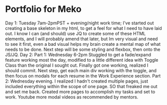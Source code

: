 # Portfolio for Meko
Day 1: Tuesday 7am-2pmPST + evening/night work time;
    I've started out creating a base skeleton in my html, to get a feel for what I need to have laid out. I know I can (and should) use JQ to create some of these HTML elements, and I will probably amend that later, but Im very visual and need to see it first, even a bad visual helps my brain create a mental map of what needs to be done. Next step will be some styling and flexbox, then onto the JS/JQ. 
Day 2: Part 1: Wednesday 6-2pm Stuggled to get a fade/expand feature working
     most the day, modified to a little different idea with Toggle Class than the original I sought out. Finally got one working, realized I should commit. Next step, get each main div working with the toggle, and then focus on modals for each resume in the Work Experience section.
    Part 2: Wednesday evening. I realized I hadn't created multiple pages, just 
        included everything within the scope of one page. SO that freaked me out and set me back. Created more pages to accomplish my tasks and set to work. Youtube more modal videos as recommended by mentors. 